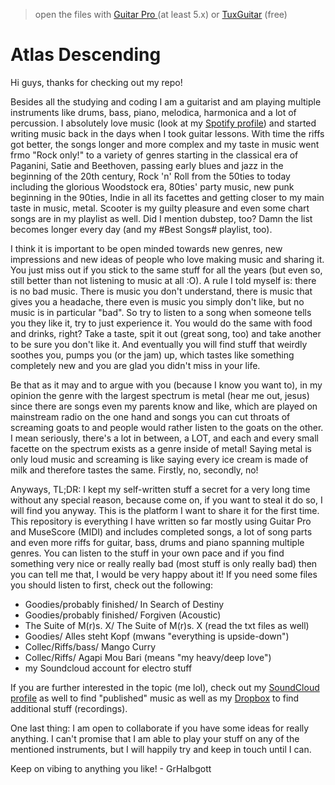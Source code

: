 > open the files with <a href="https://www.guitar-pro.com">Guitar Pro </a> (at least 5.x) or <a href="http://www.tuxguitar.com.ar">TuxGuitar</a> (free)

# Atlas Descending

Hi guys, thanks for checking out my repo! 

Besides all the studying and coding I am a guitarist and am playing multiple instruments like drums, bass, piano, melodica, harmonica and a lot of percussion. I absolutely love music (look at my <a href="https://open.spotify.com/user/w2on4iq7y2j9cw928mivcrf9c?si=bbc0fa451b654719">Spotify profile</a>) and started writing music back in the days when I took guitar lessons. With time the riffs got better, the songs longer and more complex and my taste in music went frmo "Rock only!" to a variety of genres starting in the classical era of Paganini, Satie and Beethoven, passing early blues and jazz in the beginning of the 20th century, Rock 'n' Roll from the 50ties to today including the glorious Woodstock era, 80ties' party music, new punk beginning in the 90ties, Indie in all its facettes and getting closer to my main taste in music, metal. Scooter is my guilty pleasure and even some chart songs are in my playlist as well. Did I mention dubstep, too? Damn the list becomes longer every day (and my #Best Songs# playlist, too).

I think it is important to be open minded towards new genres, new impressions and new ideas of people who love making music and sharing it. You just miss out if you stick to the same stuff for all the years (but even so, still better than not listening to music at all :O). A rule I told myself is: there is no bad music. There is music you don't understand, there is music that gives you a headache, there even is music you simply don't like, but no music is in particular "bad". So try to listen to a song when someone tells you they like it, try to just experience it. You would do the same with food and drinks, right? Take a taste, spit it out (great song, too) and take another to be sure you don't like it. And eventually you will find stuff that weirdly soothes you, pumps you (or the jam) up, which tastes like something completely new and you are glad you didn't miss in your life.

Be that as it may and to argue with you (because I know you want to), in my opinion the genre with the largest spectrum is metal (hear me out, jesus) since there are songs even my parents know and like, which are played on mainstream radio on the one hand and songs you can cut throats of screaming goats to and people would rather listen to the goats on the other. I mean seriously, there's a lot in between, a LOT, and each and every small facette on the spectrum exists as a genre inside of metal! Saying metal is only loud music and screaming is like saying every ice cream is made of milk and therefore tastes the same. Firstly, no, secondly, no!

Anyways, TL;DR: I kept my self-written stuff a secret for a very long time without any special reason, because come on, if you want to steal it do so, I will find you anyway. This is the platform I want to share it for the first time. This repository is everything I have written so far mostly using Guitar Pro and MuseScore (MIDI) and includes completed songs, a lot of song parts and even more riffs for guitar, bass, drums and piano spanning multiple genres. You can listen to the stuff in your own pace and if you find something very nice or really really bad (most stuff is only really bad) then you can tell me that, I would be very happy about it! If you need some files you should listen to first, check out the following:

- Goodies/probably finished/ In Search of Destiny
- Goodies/probably finished/ Forgiven (Acoustic)
- The Suite of M(r)s. X/ The Suite of M(r)s. X (read the txt files as well)
- Goodies/ Alles steht Kopf (mwans "everything is upside-down")
- Collec/Riffs/bass/ Mango Curry
- Collec/Riffs/ Agapi Mou Bari (means "my heavy/deep love")
- my Soundcloud account for electro stuff

If you are further interested in the topic (me lol), check out my <a href="https://soundcloud.com/grhalbgott">SoundCloud profile</a> as well to find "published" music as well as my <a href="https://www.dropbox.com/sh/s8uwrjnbtc8l1b5/AAB25NPUO0aPG_coNLp_veO4a?dl=0">Dropbox</a> to find additional stuff (recordings). 

One last thing: I am open to collaborate if you have some ideas for really anything. I can't promise that I am able to play your stuff on any of the mentioned instruments, but I will happily try and keep in touch until I can.
                                
Keep on vibing to anything you like! - GrHalbgott

